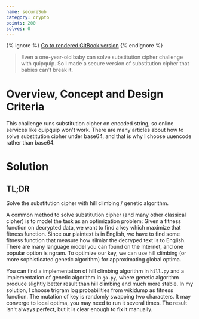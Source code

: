 ```yaml
---
name: secureSub
category: crypto
points: 200
solves: 0
---
```


{% ignore %}
[Go to rendered GitBook version](https://sasdf.github.io/ctf/)
{% endignore %}

> Even a one-year-old baby can solve substitution cipher challenge with quipquip.
> So I made a secure version of substitution cipher that babies can't break it.


# Overview, Concept and Design Criteria
This challenge runs substitution cipher on encoded string,
so online services like quipquip won't work.
There are many articles about how to solve substitution cipher under base64,
and that is why I choose uuencode rather than base64.


# Solution
## TL;DR
Solve the substitution cipher with hill climbing / genetic algorithm.

A common method to solve substitution cipher (and many other classical cipher)
is to model the task as an optimization problem:
Given a fitness function on decrypted data,
we want to find a key which maximize that fitness function.
Since our plaintext is in English,
we have to find some fitness function that measure how silmiar the decryped text is to English.
There are many language model you can found on the Internet, and one popular option is ngram.
To optimize our key, we can use hill climbing (or more sophisticated genetic algorithm) for approximating global optima.

You can find a implementation of hill climbing algorithm in `hill.py` and a implementation of genetic algorithm in `ga.py`,
where genetic algorithm produce slightly better result than hill climbing and much more stable.
In my solution, I choose trigram log probabilities from wikidump as fitness function.
The mutation of key is randomly swapping two characters.
It may converge to local optima, you may need to run it several times.
The result isn't always perfect, but it is clear enough to fix it manually.
